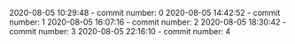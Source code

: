 2020-08-05 10:29:48 - commit number: 0
2020-08-05 14:42:52 - commit number: 1
2020-08-05 16:07:16 - commit number: 2
2020-08-05 18:30:42 - commit number: 3
2020-08-05 22:16:10 - commit number: 4

